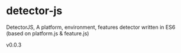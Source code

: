 # detector-js
DetectorJS, A platform, environment, features detector written in ES6 (based on platform.js & feature.js)

v0.0.3
